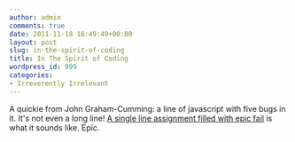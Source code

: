 ```yaml
---
author: admin
comments: true
date: 2011-11-18 16:49:49+00:00
layout: post
slug: in-the-spirit-of-coding
title: In The Spirit of Coding
wordpress_id: 999
categories:
- Irreverently Irrelevant
---
```


A quickie from John Graham-Cumming: a line of javascript with five bugs in it. It's not even a long line! [A single line assignment filled with epic fail](http://blog.jgc.org/2009/01/single-line-assignment-filled-with-epic.html) is what it sounds like. Epic.
